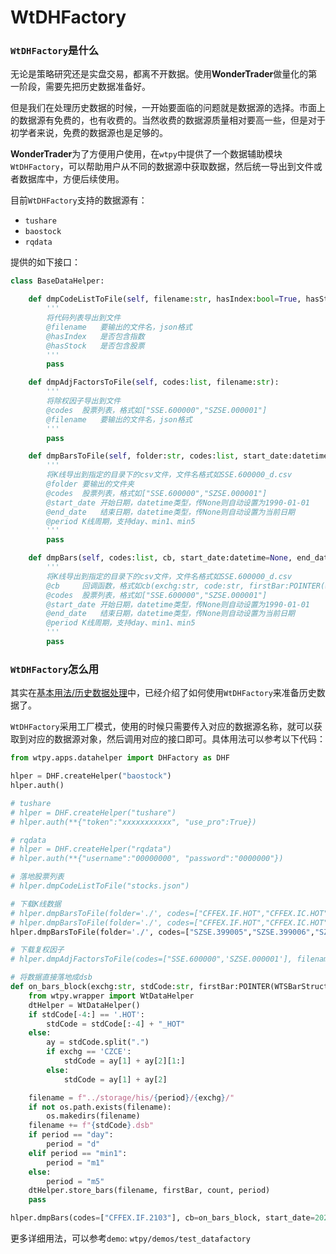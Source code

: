 # WtDHFactory

### `WtDHFactory`是什么
无论是策略研究还是实盘交易，都离不开数据。使用**WonderTrader**做量化的第一阶段，需要先把历史数据准备好。

但是我们在处理历史数据的时候，一开始要面临的问题就是数据源的选择。市面上的数据源有免费的，也有收费的。当然收费的数据源质量相对要高一些，但是对于初学者来说，免费的数据源也是足够的。

**WonderTrader**为了方便用户使用，在`wtpy`中提供了一个数据辅助模块`WtDHFactory`，可以帮助用户从不同的数据源中获取数据，然后统一导出到文件或者数据库中，方便后续使用。

目前`WtDHFactory`支持的数据源有：
- `tushare`
- `baostock`
- `rqdata`

提供的如下接口：
```py
class BaseDataHelper:

    def dmpCodeListToFile(self, filename:str, hasIndex:bool=True, hasStock:bool=True):
        '''
        将代码列表导出到文件
        @filename   要输出的文件名，json格式
        @hasIndex   是否包含指数
        @hasStock   是否包含股票
        '''
        pass

    def dmpAdjFactorsToFile(self, codes:list, filename:str):
        '''
        将除权因子导出到文件
        @codes  股票列表，格式如["SSE.600000","SZSE.000001"]
        @filename   要输出的文件名，json格式
        '''
        pass

    def dmpBarsToFile(self, folder:str, codes:list, start_date:datetime=None, end_date:datetime=None, period:str="day"):
        '''
        将K线导出到指定的目录下的csv文件，文件名格式如SSE.600000_d.csv
        @folder 要输出的文件夹
        @codes  股票列表，格式如["SSE.600000","SZSE.000001"]
        @start_date 开始日期，datetime类型，传None则自动设置为1990-01-01
        @end_date   结束日期，datetime类型，传None则自动设置为当前日期
        @period K线周期，支持day、min1、min5
        '''
        pass

    def dmpBars(self, codes:list, cb, start_date:datetime=None, end_date:datetime=None, period:str="day"):
        '''
        将K线导出到指定的目录下的csv文件，文件名格式如SSE.600000_d.csv
        @cb     回调函数，格式如cb(exchg:str, code:str, firstBar:POINTER(WTSBarStruct), count:int, period:str)
        @codes  股票列表，格式如["SSE.600000","SZSE.000001"]
        @start_date 开始日期，datetime类型，传None则自动设置为1990-01-01
        @end_date   结束日期，datetime类型，传None则自动设置为当前日期
        @period K线周期，支持day、min1、min5
        '''
        pass
```

### `WtDHFactory`怎么用
其实在[基本用法/历史数据处理](../usage/histdata.md)中，已经介绍了如何使用`WtDHFactory`来准备历史数据了。

`WtDHFactory`采用工厂模式，使用的时候只需要传入对应的数据源名称，就可以获取到对应的数据源对象，然后调用对应的接口即可。具体用法可以参考以下代码：

```py
from wtpy.apps.datahelper import DHFactory as DHF

hlper = DHF.createHelper("baostock")
hlper.auth()

# tushare
# hlper = DHF.createHelper("tushare")
# hlper.auth(**{"token":"xxxxxxxxxxx", "use_pro":True})

# rqdata
# hlper = DHF.createHelper("rqdata")
# hlper.auth(**{"username":"00000000", "password":"0000000"})

# 落地股票列表
# hlper.dmpCodeListToFile("stocks.json")

# 下载K线数据
# hlper.dmpBarsToFile(folder='./', codes=["CFFEX.IF.HOT","CFFEX.IC.HOT"], period='min1')
# hlper.dmpBarsToFile(folder='./', codes=["CFFEX.IF.HOT","CFFEX.IC.HOT"], period='min5')
hlper.dmpBarsToFile(folder='./', codes=["SZSE.399005","SZSE.399006","SZSE.399303"], period='day')

# 下载复权因子
# hlper.dmpAdjFactorsToFile(codes=["SSE.600000",'SZSE.000001'], filename="./adjfactors.json")

# 将数据直接落地成dsb
def on_bars_block(exchg:str, stdCode:str, firstBar:POINTER(WTSBarStruct), count:int, period:str):
    from wtpy.wrapper import WtDataHelper
    dtHelper = WtDataHelper()
    if stdCode[-4:] == '.HOT':
        stdCode = stdCode[:-4] + "_HOT"
    else:
        ay = stdCode.split(".")
        if exchg == 'CZCE':
            stdCode = ay[1] + ay[2][1:]
        else:
            stdCode = ay[1] + ay[2]

    filename = f"../storage/his/{period}/{exchg}/"
    if not os.path.exists(filename):
        os.makedirs(filename)
    filename += f"{stdCode}.dsb"
    if period == "day":
        period = "d"
    elif period == "min1":
        period = "m1"
    else:
        period = "m5"
    dtHelper.store_bars(filename, firstBar, count, period)
    pass

hlper.dmpBars(codes=["CFFEX.IF.2103"], cb=on_bars_block, start_date=20201201, end_date=20210316, period="min5")
```
更多详细用法，可以参考`demo`: `wtpy/demos/test_datafactory`
